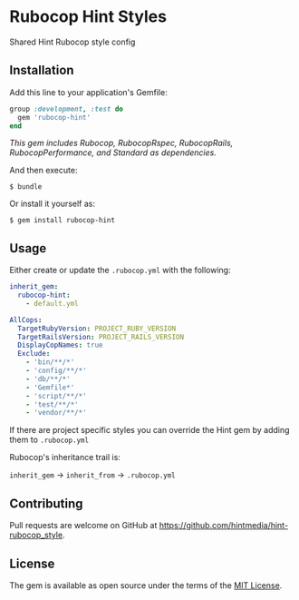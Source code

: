 # Rubocop Hint Styles

Shared Hint Rubocop style config

## Installation

Add this line to your application's Gemfile:

```ruby
group :development, :test do
  gem 'rubocop-hint'
end
```
_This gem includes Rubocop, RubocopRspec, RubocopRails, RubocopPerformance, and Standard as dependencies._

And then execute:

    $ bundle

Or install it yourself as:

    $ gem install rubocop-hint

## Usage

Either create or update the `.rubocop.yml` with the following:

```yaml
inherit_gem:
  rubocop-hint:
    - default.yml

AllCops:
  TargetRubyVersion: PROJECT_RUBY_VERSION
  TargetRailsVersion: PROJECT_RAILS_VERSION
  DisplayCopNames: true
  Exclude:
    - 'bin/**/*'
    - 'config/**/*'
    - 'db/**/*'
    - 'Gemfile*'
    - 'script/**/*'
    - 'test/**/*'
    - 'vendor/**/*'
```

If there are project specific styles you can override the Hint gem by adding them to `.rubocop.yml`

Rubocop's inheritance trail is:

`inherit_gem` -> `inherit_from` -> `.rubocop.yml`

## Contributing

Pull requests are welcome on GitHub at https://github.com/hintmedia/hint-rubocop_style.


## License

The gem is available as open source under the terms of the [MIT License](http://opensource.org/licenses/MIT).

